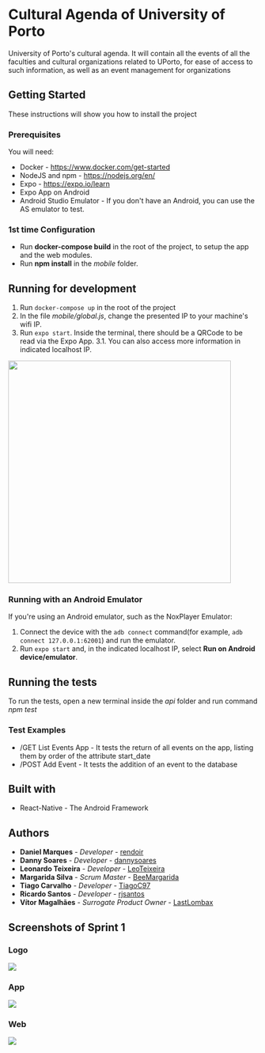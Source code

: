 # Cultural Agenda of University of Porto


University of Porto's cultural agenda. It will contain all the events of all the faculties and cultural organizations related to UPorto, for ease of access to such information, as well as an event management for organizations

## Getting Started

These instructions will show you how to install the project

### Prerequisites

You will need:

* Docker - https://www.docker.com/get-started 
* NodeJS and npm - https://nodejs.org/en/
* Expo - https://expo.io/learn
* Expo App on Android
* Android Studio Emulator - If you don't have an Android, you can use the AS emulator to test.

### 1st time Configuration

* Run **docker-compose build** in the root of the project, to setup the app and the web modules.
* Run **npm install** in the _mobile_ folder.

## Running for development

1. Run `docker-compose up` in the root of the project
2. In the file _mobile/global.js_, change the presented IP to your machine's wifi IP.
3. Run `expo start`. Inside the terminal, there should be a QRCode to be read via the Expo App.
    3.1. You can also access more information in indicated localhost IP.

<img src="https://i.imgur.com/I8ZyCta.png"  width="450" height="450">


### Running with an Android Emulator

If you're using an Android emulator, such as the NoxPlayer Emulator:

1. Connect the device with the `adb connect` command(for example, `adb connect 127.0.0.1:62001`) and
run the emulator. 
2. Run `expo start` and, in the indicated localhost IP, select **Run on Android device/emulator**. 

## Running the tests

To run the tests, open a new terminal inside the _api_ folder and run command _npm test_

### Test Examples

* /GET List Events App -  It tests the return of all events on the app, listing them by order of the attribute start_date
* /POST Add Event - It tests the addition of an event to the database

## Built with

* React-Native - The Android Framework

## Authors

* **Daniel Marques** - *Developer* - [rendoir](https://gitlab.com/rendoir)
* **Danny Soares** - *Developer* - [dannysoares](https://gitlab.com/dannysoares)
* **Leonardo Teixeira** - *Developer* - [LeoTeixeira](https://gitlab.com/LeoTeixeira)
* **Margarida Silva** - *Scrum Master* - [BeeMargarida](https://gitlab.com/BeeMargarida)
* **Tiago Carvalho** - *Developer* - [TiagoC97](https://gitlab.com/TiagoC97)
* **Ricardo Santos** - *Developer* - [rjsantos](https://gitlab.com/rjsantos)
* **Vítor Magalhães** - *Surrogate Product Owner* - [LastLombax](https://gitlab.com/LastLombax)

## Screenshots of Sprint 1


### Logo
<img src="https://i.imgur.com/FfCDDEE.png">

### App
<img src="https://i.imgur.com/c6PU8Ia.jpg">

### Web
<img src="https://i.imgur.com/lfQG6y0.png">


